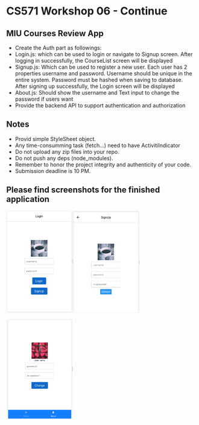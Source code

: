 # CS571 Workshop 06 - Continue
## MIU Courses Review App
* Create the Auth part as followings:
* Login.js: which can be used to login or navigate to Signup screen. After logging in successfully, the CourseList screen will be displayed
* Signup.js: Which can be used to register a new user. Each user has 2 properties username and password. Username should be unique in the entire system. Password must be hashed when saving to database. After signing up successfully, the Login screen will be displayed
* About.js: Should show the username and Text input to change the password if users want
* Provide the backend API to support authentication and authorization
## Notes  
* Provid simple StyleSheet object.
* Any time-consumming task (fetch...) need to have ActivitiIndicator
* Do not upload any zip files into your repo.
* Do not push any deps (node_modules).
* Remember to honor the project integrity and authenticity of your code.
* Submission deadline is 10 PM.
    
## Please find screenshots for the finished application  

<img src="./screenshots/login.png" width="35%" /><img src="./screenshots/signup.png" width="35%" />  
  
<img src="./screenshots/about.png" width="35%" />
